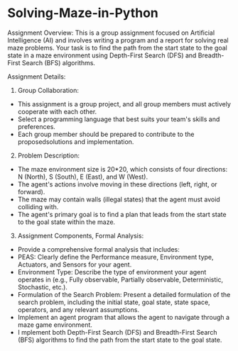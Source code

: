# Solving-Maze-in-Python

Assignment Overview: This is a group assignment focused on Artificial
Intelligence (AI) and involves writing a program and a report for solving real maze
problems. Your task is to find the path from the start state to the goal state in a
maze environment using Depth-First Search (DFS) and Breadth-First Search (BFS)
algorithms.

Assignment Details:
1. Group Collaboration:
  * This assignment is a group project, and all group members must actively cooperate with each other.
  * Select a programming language that best suits your team's skills and preferences.
  * Each group member should be prepared to contribute to the proposedsolutions and implementation.
2. Problem Description:
  * The maze environment size is 20*20, which consists of four directions: N (North), S (South), E (East), and W (West).
  * The agent's actions involve moving in these directions (left, right, or forward).
  * The maze may contain walls (illegal states) that the agent must avoid colliding with.
  * The agent's primary goal is to find a plan that leads from the start state to the goal state within the maze.
3. Assignment Components, Formal Analysis:
* Provide a comprehensive formal analysis that includes:
* PEAS: Clearly define the Performance measure, Environment type, Actuators, and Sensors for your agent.
* Environment Type: Describe the type of environment your agent operates in (e.g., Fully observable, Partially observable, Deterministic, Stochastic, etc.).
* Formulation of the Search Problem: Present a detailed formulation of the search problem, including the initial state, goal state, state space, operators, and any relevant assumptions.
* Implement an agent program that allows the agent to navigate through a maze game environment.
* I mplement both Depth-First Search (DFS) and Breadth-First Search (BFS) algorithms to find the path from the start state to the goal state.
